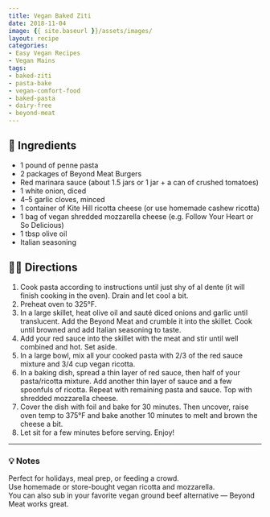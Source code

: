 ```yaml
---
title: Vegan Baked Ziti
date: 2018-11-04
image: {{ site.baseurl }}/assets/images/
layout: recipe
categories:
- Easy Vegan Recipes
- Vegan Mains
tags:
- baked-ziti
- pasta-bake
- vegan-comfort-food
- baked-pasta
- dairy-free
- beyond-meat
---
```


## 🧾 Ingredients

- 1 pound of penne pasta
- 2 packages of Beyond Meat Burgers
- Red marinara sauce (about 1.5 jars or 1 jar + a can of crushed tomatoes)
- 1 white onion, diced
- 4–5 garlic cloves, minced
- 1 container of Kite Hill ricotta cheese (or use homemade cashew ricotta)
- 1 bag of vegan shredded mozzarella cheese (e.g. Follow Your Heart or So Delicious)
- 1 tbsp olive oil
- Italian seasoning

## 👩‍🍳 Directions

1. Cook pasta according to instructions until just shy of al dente (it will finish cooking in the oven). Drain and let cool a bit.
2. Preheat oven to 325°F.
3. In a large skillet, heat olive oil and sauté diced onions and garlic until translucent. Add the Beyond Meat and crumble it into the skillet. Cook until browned and add Italian seasoning to taste.
4. Add your red sauce into the skillet with the meat and stir until well combined and hot. Set aside.
5. In a large bowl, mix all your cooked pasta with 2/3 of the red sauce mixture and 3/4 cup vegan ricotta.
6. In a baking dish, spread a thin layer of red sauce, then half of your pasta/ricotta mixture. Add another thin layer of sauce and a few spoonfuls of ricotta. Repeat with remaining pasta and sauce. Top with shredded mozzarella cheese.
7. Cover the dish with foil and bake for 30 minutes. Then uncover, raise oven temp to 375°F and bake another 10 minutes to melt and brown the cheese a bit.
8. Let sit for a few minutes before serving. Enjoy!


---

### 💡 Notes
 
Perfect for holidays, meal prep, or feeding a crowd.  
Use homemade or store-bought vegan ricotta and mozzarella.  
You can also sub in your favorite vegan ground beef alternative — Beyond Meat works great.
